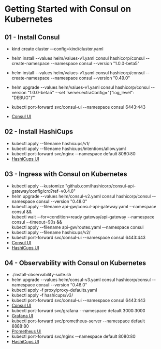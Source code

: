 # Getting Started with Consul on Kubernetes

## 01 - Install Consul

- kind create cluster --config=kind/cluster.yaml
- helm install --values helm/values-v1.yaml consul hashicorp/consul --create-namespace --namespace consul --version "1.0.0-beta5"
- helm install --values helm/values-v1.yaml consul hashicorp/consul --create-namespace --namespace consul --version "0.49.0"

- helm upgrade --values helm/values-v1.yaml consul hashicorp/consul --version "1.0.0-beta5" --set 'server.extraConfig="{"log_level": "DEBUG"}"'

- kubectl port-forward svc/consul-ui --namespace consul 6443:443
- [Consul UI](https://localhost:6443/ui/)

## 02 - Install HashiCups

- kubectl apply --filename hashicups/v1/
- kubectl apply --filename hashicups/intentions/allow.yaml
- kubectl port-forward svc/nginx --namespace default 8080:80
- [HashiCups UI](http://localhost:8080/)

## 03 - Ingress with Consul on Kubernetes

- kubectl apply --kustomize "github.com/hashicorp/consul-api-gateway/config/crd?ref=v0.4.0"
- helm upgrade --values helm/consul-v2.yaml consul hashicorp/consul --namespace consul --version "0.48.0"
- kubectl apply --filename api-gw/consul-api-gateway.yaml --namespace consul && \
 kubectl wait --for=condition=ready gateway/api-gateway --namespace consul --timeout=90s && \
 kubectl apply --filename api-gw/routes.yaml --namespace consul
- kubectl apply --filename hashicups/v2/
- kubectl port-forward svc/consul-ui --namespace consul 6443:443
- [Consul UI](https://localhost:6443/ui/)
- [HashiCups UI](https://localhost:8443/)

## 04 - Observability with Consul on Kubernetes

- ./install-observability-suite.sh
- helm upgrade --values helm/consul-v3.yaml consul hashicorp/consul --namespace consul --version "0.48.0"
- kubectl apply -f proxy/proxy-defaults.yaml
- kubectl apply -f hashicups/v3/
- kubectl port-forward svc/consul-ui --namespace consul 6443:443
- [Consul UI](https://localhost:6443/ui/)
- kubectl port-forward svc/grafana --namespace default 3000:3000
- [Grafana UI](http://localhost:3000/)
- kubectl port-forward svc/prometheus-server --namespace default 8888:80
- [Prometheus UI](http://localhost:8888/)
- kubectl port-forward svc/nginx --namespace default 8080:80
- [HashiCups UI](http://localhost:8080/)